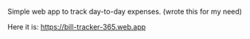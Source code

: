 Simple web app to track day-to-day expenses.
(wrote this for my need)

Here it is: https://bill-tracker-365.web.app
